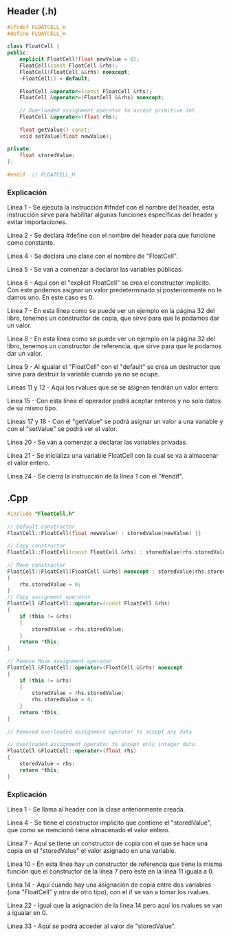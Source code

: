 ## Header (.h)
```c++
#ifndef FLOATCELL_H  
#define FLOATCELL_H  
  
class FloatCell {  
public:  
    explicit FloatCell(float newValue = 0);  
    FloatCell(const FloatCell &rhs);  
    FloatCell(FloatCell &&rhs) noexcept;  
    ~FloatCell() = default;  
  
    FloatCell &operator=(const FloatCell &rhs);  
    FloatCell &operator=(FloatCell &&rhs) noexcept;  
  
    // Overloaded assignment operator to accept primitive int  
    FloatCell &operator=(float rhs);  
  
    float getValue() const;  
    void setValue(float newValue);  
  
private:  
    float storedValue;  
};  
  
#endif  // FLOATCELL_H
```
### Explicación
Línea 1 - Se ejecuta la instrucción #ifndef con el nombre del header, esta instrucción sirve para habilitar algunas funciones específicas del header y evitar importaciones.

Línea 2 - Se declara #define con el nombre del header para que funcione como constante.

Línea 4 - Se declara una clase con el nombre de "FloatCell".

Línea 5 - Se van a comenzar a declarar las variables públicas.

Línea 6 - Aquí con el "explicit FloatCell" se crea el constructor implícito. Con este podemos asignar un valor predeterminado si posteriormente no le damos uno. En este caso es 0.

Línea 7 - En esta línea como se puede ver un ejemplo en la página 32 del libro, tenemos un constructor de copia, que sirve para que le podamos dar un valor.

Línea 8 - En esta línea como se puede ver un ejemplo en la página 32 del libro, tenemos un constructor de referencia, que sirve para que le podamos dar un valor.

Línea 9 - Al igualar el "FloatCell" con el "default" se crea un destructor que sirve para destruir la variable cuando ya no se ocupe.

Líneas 11 y 12 - Aquí los rvalues que se se asignen tendrán un valor entero.

Línea 15 - Con esta línea el operador podrá aceptar enteros y no solo datos de su mismo tipo.

Líneas 17 y 18 - Con el "getValue" se podrá asignar un valor a una variable y con el "setValue" se podrá ver el valor.

Línea 20 - Se van a comenzar a declarar las variables privadas.

Línea 21 - Se inicializa una variable FloatCell con la cual se va a almacenar el valor entero.

Línea 24 - Se cierra la instrucción de la línea 1 con el "#endif".

## .Cpp
```c++
#include "FloatCell.h"  
  
// Default constructor  
FloatCell::FloatCell(float newValue) : storedValue(newValue) {}  
  
// Copy constructor  
FloatCell::FloatCell(const FloatCell &rhs) : storedValue(rhs.storedValue) {}  
  
// Move constructor  
FloatCell::FloatCell(FloatCell &&rhs) noexcept : storedValue(rhs.storedValue) 
{  
    rhs.storedValue = 0;  
}  
// Copy assignment operator  
FloatCell &FloatCell::operator=(const FloatCell &rhs) 
{  
    if (this != &rhs) 
    {  
        storedValue = rhs.storedValue;  
    }  
    return *this;  
}  
  
// Remove Move assignment operator  
FloatCell &FloatCell::operator=(FloatCell &&rhs) noexcept 
{  
    if (this != &rhs) 
    {  
        storedValue = rhs.storedValue;  
        rhs.storedValue = 0;  
    }  
    return *this;  
}  
  
// Removed overloaded assignment operator to accept any data  
  
// Overloaded assignment operator to accept only integer data  
FloatCell &FloatCell::operator=(float rhs) 
{  
    storedValue = rhs;  
    return *this;  
}
```
### Explicación

Línea 1 - Se llama al header con la clase anteriormente creada.

Línea 4 - Se tiene el constructor implícito que contiene el "storedValue", que como se mencionó tiene almacenado el valor entero.

Línea 7 - Aquí se tiene un constructor de copia con el que se hace una copia en el "storedValue" el valor asignado en una variable.

Línea 10 - En esta línea hay un constructor de referencia que tiene la misma función que el constructor de la línea 7 pero éste en la línea 11 iguala a 0.

Línea 14 - Aquí cuando hay una asignación de copia entre dos variables (una "FloatCell" y otra de otro tipo), con el if se van a tomar los rvalues.

Línea 22 - Igual que la asignación de la línea 14 pero aquí los rvalues se van a igualar en 0.

Línea 33 - Aquí se podrá acceder al valor de "storedValue".